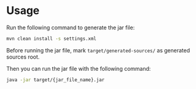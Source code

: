 # Usage

Run the following command to generate the jar file:

```bash
mvn clean install -s settings.xml
```

Before running the jar file, mark `target/generated-sources/` as generated sources root.

Then you can run the jar file with the following command:

```bash
java -jar target/{jar_file_name}.jar
```